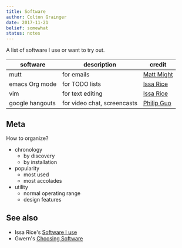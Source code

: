 ```yaml
---
title: Software 
author: Colton Grainger
date: 2017-11-21
belief: somewhat
status: notes
---
```


A list of software I use or want to try out.

| software | description | credit | 
| --- | --- | --- | 
| mutt | for emails | [Matt Might][mutt] |
| emacs Org mode | for TODO lists | [Issa Rice][emacs] |
| vim | for text editing | [Issa Rice][vim] |
| google hangouts | for video chat, screencasts | [Philip Guo][hangouts] |


## Meta
How to organize?
- chronology
	- by discovery
	- by installation
- popularity
	- most used
	- most accolades
- utility
	- normal operating range
	- design features

## See also
- Issa Rice's [Software I use](https://issarice.com/software)
- Gwern's [Choosing Software](https://www.gwern.net/Choosing-Software)

[mutt]: http://matt.might.net/articles/productivity-tips-hints-hacks-tricks-for-grad-students-academics/#email
[emacs]: https://issarice.com/emacs
[vim]: https://issarice.com/vim
[hangouts]: http://pgbovine.net/PG-Podcast-27-Roger-Peng.htm
